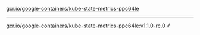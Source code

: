 [gcr.io/google-containers/kube-state-metrics-ppc64le](https://hub.docker.com/r/anjia0532/kube-state-metrics-ppc64le/tags/) 

----
[gcr.io/google-containers/kube-state-metrics-ppc64le:v1.1.0-rc.0 √](https://hub.docker.com/r/anjia0532/kube-state-metrics-ppc64le/tags/)

